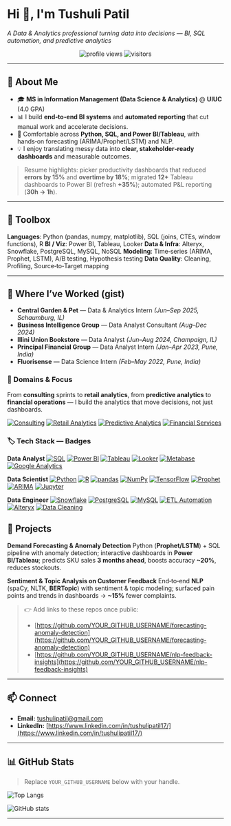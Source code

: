 # Hi 👋, I'm Tushuli Patil

*A Data & Analytics professional turning data into decisions — BI, SQL automation, and predictive analytics*

<p align="center">
  <img src="https://komarev.com/ghpvc/?username=YOUR_GITHUB_USERNAME&style=flat-square" alt="profile views"/>
  <img src="https://hits.seeyoufarm.com/api/count/incr/badge.svg?url=https://github.com/YOUR_GITHUB_USERNAME&title=visitors&edge_flat=false" alt="visitors"/>
</p>

---

## 🚀 About Me

* 🎓 **MS in Information Management (Data Science & Analytics)** @ **UIUC** (4.0 GPA)
* 📊 I build **end‑to‑end BI systems** and **automated reporting** that cut manual work and accelerate decisions.
* 🤖 Comfortable across **Python, SQL, and Power BI/Tableau**, with hands‑on forecasting (ARIMA/Prophet/LSTM) and NLP.
* 💡 I enjoy translating messy data into **clear, stakeholder‑ready dashboards** and measurable outcomes.

> Resume highlights: picker productivity dashboards that reduced **errors by 15%** and **overtime by 18%**; migrated **12+** Tableau dashboards to Power BI (refresh **+35%**); automated P&L reporting (**30h → 1h**).

---

## 🧰 Toolbox

**Languages**: Python (pandas, numpy, matplotlib), SQL (joins, CTEs, window functions), R
**BI / Viz**: Power BI, Tableau, Looker
**Data & Infra**: Alteryx, Snowflake, PostgreSQL, MySQL, NoSQL
**Modeling**: Time‑series (ARIMA, Prophet, LSTM), A/B testing, Hypothesis testing
**Data Quality**: Cleaning, Profiling, Source‑to‑Target mapping

---

## 🧭 Where I’ve Worked (gist)

* **Central Garden & Pet** — Data & Analytics Intern *(Jun–Sep 2025, Schaumburg, IL)*
* **Business Intelligence Group** — Data Analyst Consultant *(Aug–Dec 2024)*
* **Illini Union Bookstore** — Data Analyst *(Jun–Aug 2024, Champaign, IL)*
* **Principal Financial Group** — Data Analyst Intern *(Jan–Apr 2023, Pune, India)*
* **Fluorisense** — Data Science Intern *(Feb–May 2022, Pune, India)*

### 🎯 Domains & Focus

From **consulting** sprints to **retail analytics**, from **predictive analytics** to **financial operations** — I build the analytics that move decisions, not just dashboards.

<!-- Domain badges -->

[![Consulting](https://img.shields.io/badge/Consulting-informational)](#)
[![Retail Analytics](https://img.shields.io/badge/Retail_Analytics-informational)](#)
[![Predictive Analytics](https://img.shields.io/badge/Predictive_Analytics-informational)](#)
[![Financial Services](https://img.shields.io/badge/Financial_Services-informational)](#)

### 🏷️ Tech Stack — Badges

**Data Analyst**
[![SQL](https://img.shields.io/badge/SQL-informational?logo=postgresql)](#)
[![Power BI](https://img.shields.io/badge/Power_BI-informational?logo=powerbi)](#)
[![Tableau](https://img.shields.io/badge/Tableau-informational?logo=tableau)](#)
[![Looker](https://img.shields.io/badge/Looker-informational?logo=looker)](#)
[![Metabase](https://img.shields.io/badge/Metabase-informational)](#)
[![Google Analytics](https://img.shields.io/badge/Google_Analytics-informational?logo=google-analytics)](#)

**Data Scientist**
[![Python](https://img.shields.io/badge/Python-informational?logo=python)](#)
[![R](https://img.shields.io/badge/R-informational?logo=r)](#)
[![pandas](https://img.shields.io/badge/pandas-informational?logo=pandas)](#)
[![NumPy](https://img.shields.io/badge/NumPy-informational?logo=numpy)](#)
[![TensorFlow](https://img.shields.io/badge/TensorFlow-informational?logo=tensorflow)](#)
[![Prophet](https://img.shields.io/badge/Prophet-informational)](#)
[![ARIMA](https://img.shields.io/badge/ARIMA-informational)](#)
[![Jupyter](https://img.shields.io/badge/Jupyter-informational?logo=jupyter)](#)

**Data Engineer**
[![Snowflake](https://img.shields.io/badge/Snowflake-informational?logo=snowflake)](#)
[![PostgreSQL](https://img.shields.io/badge/PostgreSQL-informational?logo=postgresql)](#)
[![MySQL](https://img.shields.io/badge/MySQL-informational?logo=mysql)](#)
[![ETL Automation](https://img.shields.io/badge/ETL_Automation-informational)](#)
[![Alteryx](https://img.shields.io/badge/Alteryx-informational)](#)
[![Data Cleaning](https://img.shields.io/badge/Data_Cleaning-informational)](#)

## 🧪 Projects

**Demand Forecasting & Anomaly Detection**
Python (**Prophet/LSTM**) + SQL pipeline with anomaly detection; interactive dashboards in **Power BI/Tableau**; predicts SKU sales **3 months ahead**, boosts accuracy **~20%**, reduces stockouts.

**Sentiment & Topic Analysis on Customer Feedback**
End‑to‑end **NLP** (spaCy, NLTK, **BERTopic**) with sentiment & topic modeling; surfaced pain points and trends in dashboards → **~15%** fewer complaints.

> 👉 Add links to these repos once public:
>
> * [https://github.com/YOUR_GITHUB_USERNAME/forecasting-anomaly-detection](https://github.com/YOUR_GITHUB_USERNAME/forecasting-anomaly-detection)
> * [https://github.com/YOUR_GITHUB_USERNAME/nlp-feedback-insights](https://github.com/YOUR_GITHUB_USERNAME/nlp-feedback-insights)

---

## 📫 Connect

* **Email:** [tushulipatil@gmail.com](mailto:tushulipatil@gmail.com)
* **LinkedIn:** [https://www.linkedin.com/in/tushulipatil17/](https://www.linkedin.com/in/tushulipatil17/)

---

## 📊 GitHub Stats

> Replace `YOUR_GITHUB_USERNAME` below with your handle.

![Top Langs](https://github-readme-stats.vercel.app/api/top-langs/?username=YOUR_GITHUB_USERNAME\&layout=compact)

![GitHub stats](https://github-readme-stats.vercel.app/api?username=YOUR_GITHUB_USERNAME\&show_icons=true)

---



